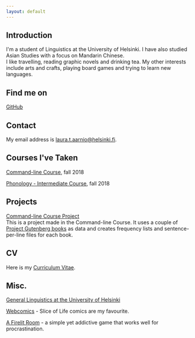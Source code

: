 ```yaml
---
layout: default
---
```


## Introduction

I'm a student of Linguistics at the University of Helsinki. I have also studied Asian Studies with a focus on Mandarin Chinese.   
I like travelling, reading graphic novels and drinking tea. My other interests include arts and crafts, playing board games and trying to learn new languages.  

## Find me on

[GitHub](https://github.com/aarniolaura)

## Contact

My email address is laura.t.aarnio@helsinki.fi. 

## Courses I've Taken

[Command-line Course](https://courses.helsinki.fi/fi/KIK-LG218/126710126), fall 2018

[Phonology - Intermediate Course](https://courses.helsinki.fi/fi/KIK-LG201/124793884), fall 2018

## Projects

[Command-line Course Project](https://github.com/aarniolaura/cmdline-course)  
This is a project made in the Command-line Course. It uses a couple of [Project Gutenberg books](https://www.gutenberg.org/wiki/Main_Page) as data and creates frequency lists and sentence-per-line files for each book.

## CV

Here is my [Curriculum Vitae](/assets/documents/CV_LauraAarnio.pdf).

## Misc. 

[General Linguistics at the University of Helsinki](https://www.helsinki.fi/en/faculty-of-arts/research/disciplines/languages/general-linguistics) 

[Webcomics](https://tapas.io/comics?sort_type=LIKE&browse=ALL&genre=1) - Slice of Life comics are my favourite.

[A Firelit Room](http://adarkroom.doublespeakgames.com/) - a simple yet addictive game that works well for procrastination.
